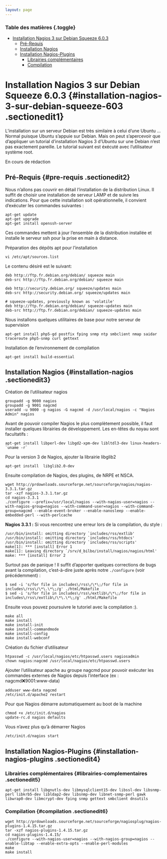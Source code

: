 ```yaml
---
layout: page
---
```


### Table des matières {.toggle}

-   [Installation Nagios 3 sur Debian Squeeze
    6.0.3](debian-install.html#installation-nagios-3-sur-debian-squeeze-603)
    -   [Pré-Requis](debian-install.html#pre-requis)
    -   [Installation Nagios](debian-install.html#installation-nagios)
    -   [Installation
        Nagios-Plugins](debian-install.html#installation-nagios-plugins)
        -   [Librairies
            complémentaires](debian-install.html#librairies-complementaires)
        -   [Compilation](debian-install.html#compilation)

Installation Nagios 3 sur Debian Squeeze 6.0.3 {#installation-nagios-3-sur-debian-squeeze-603 .sectionedit1}
==============================================

L’installation sur un serveur Debian est très similaire à celui d’une
Ubuntu … Normal puisque Ubuntu s’appuie sur Debian. Mais on peut
s’apercevoir que d’appliquer un tutorial d’installation Nagios 3
d’Ubuntu sur une Debian n’est pas exactement pareille. Le tutorial
suivant est éxécuté avec l’utilisateur système root.

En cours de rédaction

Pré-Requis {#pre-requis .sectionedit2}
----------

Nous n’allons pas couvrir en détail l’installation de la distribution
Linux. Il suffit de choisir une installation de serveur LAMP et de
suivre les indications. Pour que cette installation soit opérationnelle,
il convient d’exécuter les commandes suivantes :

~~~~ {.code}
apt-get update
apt-get upgrade
apt-get install openssh-server
~~~~

Ces commandes mettent à jour l’ensemble de la distribution installée et
installe le serveur ssh pour la prise en main à distance.

Préparation des dépôts apt pour l’installation

~~~~ {.code}
vi /etc/apt/sources.list
~~~~

Le contenu désiré est le suivant:

~~~~ {.code}
deb http://ftp.fr.debian.org/debian/ squeeze main
deb-src http://ftp.fr.debian.org/debian/ squeeze main

deb http://security.debian.org/ squeeze/updates main
deb-src http://security.debian.org/ squeeze/updates main

# squeeze-updates, previously known as 'volatile'
deb http://ftp.fr.debian.org/debian/ squeeze-updates main
deb-src http://ftp.fr.debian.org/debian/ squeeze-updates main
~~~~

Nous installons quelques utilitaires de base pour notre serveur de
supervision

~~~~ {.code}
apt-get install php5-gd postfix fping snmp ntp smbclient nmap saidar traceroute php5-snmp curl gettext
~~~~

Installation de l’environnement de compilation

~~~~ {.code}
apt-get install build-essential
~~~~

Installation Nagios {#installation-nagios .sectionedit3}
-------------------

Création de l’utilisateur nagios

~~~~ {.code .bash}
groupadd -g 9000 nagios
groupadd -g 9001 nagcmd
useradd -u 9000 -g nagios -G nagcmd -d /usr/local/nagios -c "Nagios Admin" nagios
~~~~

Avant de pouvoir compiler Nagios le plus complètement possible, il faut
installer quelques librairies de développement. Les en-têtes du noyau
sont facultatifs :

~~~~ {.code .bash}
apt-get install libperl-dev libgd2-xpm-dev libltdl3-dev linux-headers-`uname -r`
~~~~

Pour la version 3 de Nagios, ajouter la librairie libglib2

~~~~ {.code .bash}
apt-get install  libglib2.0-dev
~~~~

Ensuite compilation de Nagios, des plugins, de NRPE et NSCA.

~~~~ {.code .bash}
wget http://prdownloads.sourceforge.net/sourceforge/nagios/nagios-3.3.1.tar.gz
tar -xzf nagios-3.3.1.tar.gz
cd nagios-3.3.1
./configure --prefix=/usr/local/nagios --with-nagios-user=nagios --with-nagios-group=nagios --with-command-user=nagios --with-command-group=nagcmd --enable-event-broker --enable-nanosleep --enable-embedded-perl --with-perlcache
~~~~

**Nagios 3.3.1 :** Si vous rencontrez une erreur lors de la compilation,
du style :

~~~~ {.code}
/usr/bin/install: omitting directory `includes/rss/extlib'
/usr/bin/install: omitting directory `includes/rss/htdocs'
/usr/bin/install: omitting directory `includes/rss/scripts'
make[1]: *** [install] Error 1
make[1]: Leaving directory `/srv/d_bilbo/install/nagios/nagios/html'
make: *** [install] Error 2
~~~~

Surtout pas de panique ! Il suffit d’apporter quelques corrections de
bugs avant la compilation, c’est-à-dire juste après notre `./configure`
(voir précédemment) :

~~~~ {.code}
$ sed -i 's/for file in includes\/rss\/\*\;/for file in includes\/rss\/\*\.\*\;/g' ./html/Makefile
$ sed -i 's/for file in includes\/rss\/extlib\/\*\;/for file in includes\/rss\/extlib\/\*\.\*\;/g' ./html/Makefile
~~~~

Ensuite vous pouvez poursuivre le tutoriel avec la compilation :).

~~~~ {.code}
make all
make install
make install-init
make install-commandmode
make install-config
make install-webconf
~~~~

Création du fichier d’utilisateur

~~~~ {.code}
htpasswd -c /usr/local/nagios/etc/htpasswd.users nagiosadmin
chown nagios:nagcmd /usr/local/nagios/etc/htpasswd.users
~~~~

Ajouter l’utilisateur apache au groupe nagcmd pour pouvoir exécuter les
commandes externes de Nagios depuis l’interface (ex :
nagcmd:x:9001:www-data)

~~~~ {.code}
adduser www-data nagcmd
/etc/init.d/apache2 restart
~~~~

Pour que Nagios démarre automatiquement au boot de la machine

~~~~ {.code}
chmod +x /etc/init.d/nagios
update-rc.d nagios defaults
~~~~

Vous n’avez plus qu’à démarrer Nagios

~~~~ {.code}
/etc/init.d/nagios start
~~~~

Installation Nagios-Plugins {#installation-nagios-plugins .sectionedit4}
---------------------------

### Librairies complémentaires {#librairies-complementaires .sectionedit5}

~~~~ {.code}
apt-get install libgnutls-dev libmysqlclient15-dev libssl-dev libsnmp-perl libkrb5-dev libldap2-dev libsnmp-dev libnet-snmp-perl gawk libwrap0-dev libmcrypt-dev fping snmp gettext smbclient dnsutils
~~~~

### Compilation {#compilation .sectionedit6}

~~~~ {.code}
wget http://prdownloads.sourceforge.net/sourceforge/nagiosplug/nagios-plugins-1.4.15.tar.gz
tar -xzf nagios-plugins-1.4.15.tar.gz
cd nagios-plugins-1.4.15/
./configure --with-nagios-user=nagios --with-nagios-group=nagios --enable-libtap --enable-extra-opts --enable-perl-modules
make
make install
~~~~
